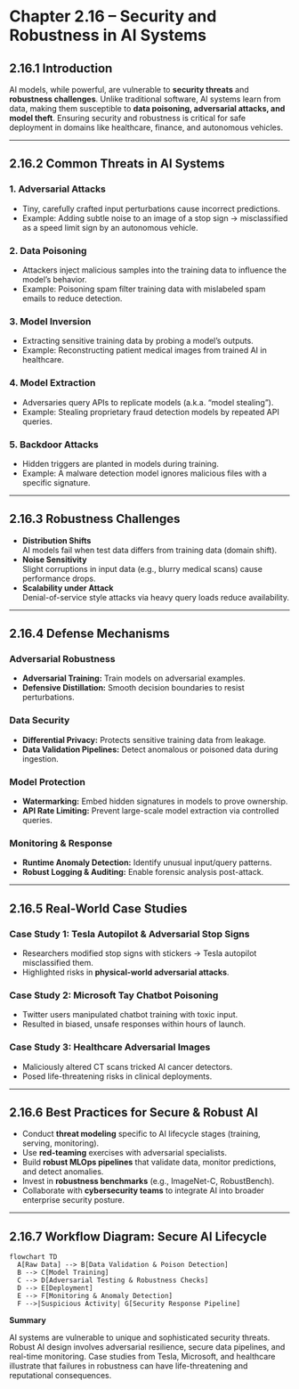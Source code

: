 # Chapter 2.16 – Security and Robustness in AI Systems

## 2.16.1 Introduction

AI models, while powerful, are vulnerable to **security threats** and **robustness challenges**. Unlike traditional software, AI systems learn from data, making them susceptible to **data poisoning, adversarial attacks, and model theft**. Ensuring security and robustness is critical for safe deployment in domains like healthcare, finance, and autonomous vehicles.

---

## 2.16.2 Common Threats in AI Systems

### 1. **Adversarial Attacks**

- Tiny, carefully crafted input perturbations cause incorrect predictions.
- Example: Adding subtle noise to an image of a stop sign → misclassified as a speed limit sign by an autonomous vehicle.

### 2. **Data Poisoning**

- Attackers inject malicious samples into the training data to influence the model’s behavior.
- Example: Poisoning spam filter training data with mislabeled spam emails to reduce detection.

### 3. **Model Inversion**

- Extracting sensitive training data by probing a model’s outputs.
- Example: Reconstructing patient medical images from trained AI in healthcare.

### 4. **Model Extraction**

- Adversaries query APIs to replicate models (a.k.a. “model stealing”).
- Example: Stealing proprietary fraud detection models by repeated API queries.

### 5. **Backdoor Attacks**

- Hidden triggers are planted in models during training.
- Example: A malware detection model ignores malicious files with a specific signature.

---

## 2.16.3 Robustness Challenges

- **Distribution Shifts**  
  AI models fail when test data differs from training data (domain shift).
- **Noise Sensitivity**  
  Slight corruptions in input data (e.g., blurry medical scans) cause performance drops.
- **Scalability under Attack**  
  Denial-of-service style attacks via heavy query loads reduce availability.

---

## 2.16.4 Defense Mechanisms

### Adversarial Robustness

- **Adversarial Training:** Train models on adversarial examples.
- **Defensive Distillation:** Smooth decision boundaries to resist perturbations.

### Data Security

- **Differential Privacy:** Protects sensitive training data from leakage.
- **Data Validation Pipelines:** Detect anomalous or poisoned data during ingestion.

### Model Protection

- **Watermarking:** Embed hidden signatures in models to prove ownership.
- **API Rate Limiting:** Prevent large-scale model extraction via controlled queries.

### Monitoring & Response

- **Runtime Anomaly Detection:** Identify unusual input/query patterns.
- **Robust Logging & Auditing:** Enable forensic analysis post-attack.

---

## 2.16.5 Real-World Case Studies

### Case Study 1: Tesla Autopilot & Adversarial Stop Signs

- Researchers modified stop signs with stickers → Tesla autopilot misclassified them.
- Highlighted risks in **physical-world adversarial attacks**.

### Case Study 2: Microsoft Tay Chatbot Poisoning

- Twitter users manipulated chatbot training with toxic input.
- Resulted in biased, unsafe responses within hours of launch.

### Case Study 3: Healthcare Adversarial Images

- Maliciously altered CT scans tricked AI cancer detectors.
- Posed life-threatening risks in clinical deployments.

---

## 2.16.6 Best Practices for Secure & Robust AI

- Conduct **threat modeling** specific to AI lifecycle stages (training, serving, monitoring).
- Use **red-teaming** exercises with adversarial specialists.
- Build **robust MLOps pipelines** that validate data, monitor predictions, and detect anomalies.
- Invest in **robustness benchmarks** (e.g., ImageNet-C, RobustBench).
- Collaborate with **cybersecurity teams** to integrate AI into broader enterprise security posture.

---

## 2.16.7 Workflow Diagram: Secure AI Lifecycle

```mermaid
flowchart TD
  A[Raw Data] --> B[Data Validation & Poison Detection]
  B --> C[Model Training]
  C --> D[Adversarial Testing & Robustness Checks]
  D --> E[Deployment]
  E --> F[Monitoring & Anomaly Detection]
  F -->|Suspicious Activity| G[Security Response Pipeline]
```

**Summary**

AI systems are vulnerable to unique and sophisticated security threats. Robust AI design involves adversarial resilience, secure data pipelines, and real-time monitoring. Case studies from Tesla, Microsoft, and healthcare illustrate that failures in robustness can have life-threatening and reputational consequences.
